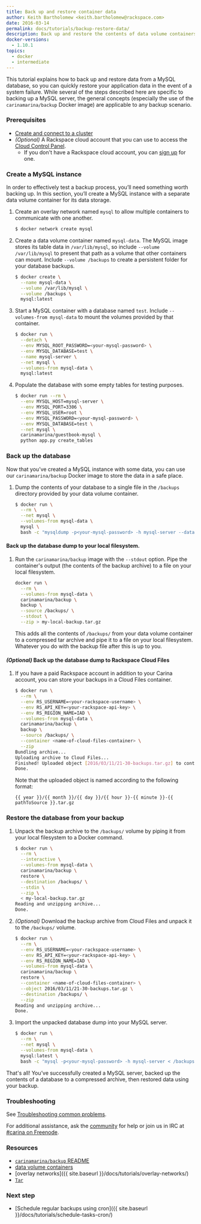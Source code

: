 ```yaml
---
title: Back up and restore container data
author: Keith Bartholomew <keith.bartholomew@rackspace.com>
date: 2016-03-14
permalink: docs/tutorials/backup-restore-data/
description: Back up and restore the contents of data volume containers
docker-versions:
  - 1.10.1
topics:
  - docker
  - intermediate
---
```


This tutorial explains how to back up and restore data from a MySQL database, so you can quickly restore your application data in the event of a system failure. While several of the steps described here are specific to backing up a MySQL server, the general concepts (especially the use of the `carinamarina/backup` Docker image) are applicable to any backup scenario.

### Prerequisites

* [Create and connect to a cluster](/docs/tutorials/create-connect-cluster/)
* _(Optional)_ A Rackspace cloud account that you can use to access the [Cloud Control Panel](https://mycloud.rackspace.com/).
  * If you don't have a Rackspace cloud account, you can [sign up](https://www.rackspace.com/cloud) for one.

### Create a MySQL instance

In order to effectively test a backup process, you’ll need something worth backing up. In this section, you’ll create a MySQL instance with a separate data volume container for its data storage.

1. Create an overlay network named `mysql` to allow multiple containers to communicate with one another.

    ```bash
    $ docker network create mysql
    ```

1. Create a data volume container named `mysql-data`. The MySQL image stores its table data in `/var/lib/mysql`, so include `--volume /var/lib/mysql` to present that path as a volume that other containers can mount. Include `--volume /backups` to create a persistent folder for your database backups.

    ```bash
    $ docker create \
      --name mysql-data \
      --volume /var/lib/mysql \
      --volume /backups \
      mysql:latest
    ```

1. Start a MySQL container with a database named `test`. Include `--volumes-from mysql-data` to mount the volumes provided by that container.

    ```bash
    $ docker run \
      --detach \
      --env MYSQL_ROOT_PASSWORD=<your-mysql-password> \
      --env MYSQL_DATABASE=test \
      --name mysql-server \
      --net mysql \
      --volumes-from mysql-data \
      mysql:latest
    ```

1. Populate the database with some empty tables for testing purposes.

    ```bash
    $ docker run --rm \
      --env MYSQL_HOST=mysql-server \
      --env MYSQL_PORT=3306 \
      --env MYSQL_USER=root \
      --env MYSQL_PASSWORD=<your-mysql-password> \
      --env MYSQL_DATABASE=test \
      --net mysql \
      carinamarina/guestbook-mysql \
      python app.py create_tables
    ```

### Back up the database

Now that you’ve created a MySQL instance with some data, you can use our `carinamarina/backup` Docker image to store the data in a safe place.

1. Dump the contents of your database to a single file in the `/backups` directory provided by your data volume container.

    ```bash
    $ docker run \
      --rm \
      --net mysql \
      --volumes-from mysql-data \
      mysql \
      bash -c "mysqldump -p<your-mysql-password> -h mysql-server --databases test > /backups/test.sql"
    ```

#### Back up the database dump to your local filesystem.

1. Run the `carinamarina/backup` image with the `--stdout` option. Pipe the container's output (the contents of the backup archive) to a file on your local filesystem.

    ```bash
    docker run \
      --rm \
      --volumes-from mysql-data \
      carinamarina/backup \
      backup \
      --source /backups/ \
      --stdout \
      --zip > my-local-backup.tar.gz
    ```

    This adds all the contents of `/backups/` from your data volume container to a compressed tar archive and pipe it to a file on your local filesystem. Whatever you do with the backup file after this is up to you.

#### _(Optional)_ Back up the database dump to Rackspace Cloud Files

1. If you have a paid Rackspace account in addition to your Carina account, you can store your backups in a Cloud Files container.

    ```bash
    $ docker run \
      --rm \
      --env RS_USERNAME=<your-rackspace-username> \
      --env RS_API_KEY=<your-rackspace-api-key> \
      --env RS_REGION_NAME=IAD \
      --volumes-from mysql-data \
      carinamarina/backup \
      backup \
      --source /backups/ \
      --container <name-of-cloud-files-container> \
      --zip
    Bundling archive...
    Uploading archive to Cloud Files...
    Finished! Uploaded object [2016/03/11/21-30-backups.tar.gz] to container [<name-of-cloud-files-container>] in now
    Done.
    ```

    Note that the uploaded object is named according to the following format:

    ```
    {{ year }}/{{ month }}/{{ day }}/{{ hour }}-{{ minute }}-{{ pathToSource }}.tar.gz
    ```

### Restore the database from your backup

1. Unpack the backup archive to the `/backups/` volume by piping it from your local filesystem to a Docker command.

    ```bash
    $ docker run \
      --rm \
      --interactive \
      --volumes-from mysql-data \
      carinamarina/backup \
      restore \
      --destination /backups/ \
      --stdin \
      --zip \
      < my-local-backup.tar.gz
    Reading and unzipping archive...
    Done.
    ```

1. _(Optional)_ Download the backup archive from Cloud Files and unpack it to the `/backups/` volume.

    ```bash
    $ docker run \
      --rm \
      --env RS_USERNAME=<your-rackspace-username> \
      --env RS_API_KEY=<your-rackspace-api-key> \
      --env RS_REGION_NAME=IAD \
      --volumes-from mysql-data \
      carinamarina/backup \
      restore \
      --container <name-of-cloud-files-container> \
      --object 2016/03/11/21-30-backups.tar.gz \
      --destination /backups/ \
      --zip
    Reading and unzipping archive...
    Done.
    ```

1. Import the unpacked database dump into your MySQL server.

    ```bash
    $ docker run \
      --rm \
      --net mysql \
      --volumes-from mysql-data \
      mysql:latest \
      bash -c "mysql -p<your-mysql-password> -h mysql-server < /backups/test.sql"
    ```

That's all! You’ve successfully created a MySQL server, backed up the contents of a database to a compressed archive, then restored data using your backup.

### Troubleshooting

See [Troubleshooting common problems]({{site.baseurl}}/docs/troubleshooting/common-problems/).

For additional assistance, ask the [community](https://community.getcarina.com/) for help or join us in IRC at [#carina on Freenode](http://webchat.freenode.net/?channels=carina).

### Resources

* [`carinamarina/backup` README](https://hub.docker.com/r/carinamarina/backup/)
* [data volume containers](/docs/tutorials/data-volume-containers/)
* [overlay networks]({{ site.baseurl }}/docs/tutorials/overlay-networks/)
* <a href="https://en.wikipedia.org/wiki/Tar_(computing)"><code>Tar</code></a>

### Next step

* [Schedule regular backups using cron]({{ site.baseurl }}/docs/tutorials/schedule-tasks-cron/)

